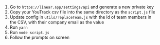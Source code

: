 1. Go to `https://linear.app/settings/api` and generate a new private key
2. Copy your YouTrack csv file into the same directory as the `script.js` file
3. Update config in `utils/replaceTeam.js` with the Id of team members in the CSV, with their company email as the value
3. Run `yarn`
4. Run `node script.js`
5. Follow the prompts on screen
